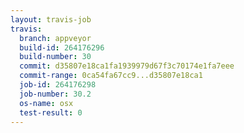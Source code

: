```yaml
---
layout: travis-job
travis:
  branch: appveyor
  build-id: 264176296
  build-number: 30
  commit: d35807e18ca1fa1939979d67f3c70174e1fa7eee
  commit-range: 0ca54fa67cc9...d35807e18ca1
  job-id: 264176298
  job-number: 30.2
  os-name: osx
  test-result: 0
---
```

